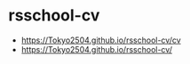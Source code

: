 # rsschool-cv

* https://Tokyo2504.github.io/rsschool-cv/cv
* https://Tokyo2504.github.io/rsschool-cv/
